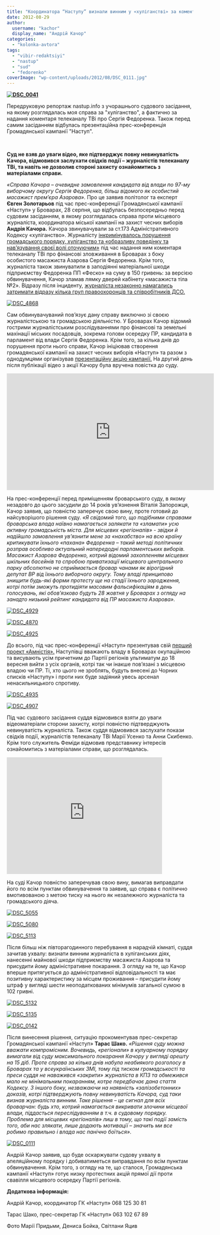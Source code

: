 ```yaml
---
title: "Координатора “Наступу” визнали винним у «хуліганстві» за коментар телеканалу ТВі про масажиста Азарова. ФОТО, ВІДЕО"
date: 2012-08-29
author: 
  username: "kachor"
  display_name: "Андрій Качор"
categories: 
  - "kolonka-avtora"
tags: 
  - "vibir-redaktsiyi"
  - "nastup"
  - "sud"
  - "fedorenko"
coverImage: "wp-content/uploads/2012/08/DSC_0111.jpg"
---
```


**[![](http://www.nastup.info/wp-content/uploads/2012/08/DSC_0041.jpg "DSC_0041")](http://www.nastup.info/wp-content/uploads/2012/08/DSC_0041.jpg)**

Передруковую репортаж nastup.info з учорашнього судового засідання, на якому розглядалась моя справа за "хуліганство", а фактично за надання коментаря телеканалу ТВі про Сергія Федоренка. Також перед самим засіданням відбулась презентаційна прес-конференція Громадянської кампанії "Наступ".

 

**Суд не взяв до уваги відео, яке підтверджує повну невинуватість Качора, відмовився заслухати свідків події – журналістів телеканалу ТВі, та навіть не дозволив стороні захисту ознайомитись з матеріалами справи. <!--more-->**

_«Справа Качора – очевидне замовлення кандидата від влади по 97-му виборчому округу Сергія Федоренка, більш відомого як особистий масажист прем’єра Азарова»._ Про це заявив політолог та експерт **Євген Золотарьов** під час прес-конференції Громадянської кампанії «Наступ» у Броварах, 28 серпня, що відбулась безпосередньо перед судовим засіданням, в якому розглядалась справа проти місцевого журналіста, координатора міської кампанії на захист чесних виборів **Андрія Качора.** Качора звинувачували за ст.173 Адміністративного Кодексу «хуліганство». Журналісту [інкримінувалось порушення громадського порядку, хуліганство та «образливу поведінку та нав’язування своєї волі оточуючим»](http://www.nastup.info/?p=188) під час надання ним коментаря телеканалу ТВі про фінансові зловживання в Броварах з боку особистого масажиста Азарова Сергія Федоренка. Крім того, журналіста також звинуватили в заподіянні матеріальної шкоди підприємству Федоренка ПП «Феско» на суму в 150 гривень: за версією обвинувачення, Качор зламав лямку дверей кабінету «масажиста тіла №2». Відразу після інциденту, [журналіста незаконно намагались затримати відразу кілька груп правоохоронців та співробітників ДСО.](https://mpz.brovary.org/yak-na-mene-vlashtuvali-oblavu-brovarski-pravoohorontsi-foto-video/)

[![](http://www.nastup.info/wp-content/uploads/2012/08/DSC_4868.jpg "DSC_4868")](http://www.nastup.info/wp-content/uploads/2012/08/DSC_4868.jpg)

Сам обвинувачуваний пов’язує дану справу виключно зі своєю журналістською та громадською діяльністю. У Броварах Качор відомий гострими журналістським розслідуваннями про фінансові та земельні махінації міських посадовців, зокрема голови осередку ПР, кандидата в парламент від влади Сергія Федоренка. Крім того, за кілька днів до порушення проти нього справи, Качор ініціював створення громадянської кампанії на захист чесних виборів «Наступ» та разом з однодумцями організував [презентаційну акцію кампанії.](http://www.nastup.info/?p=179) На другий день після публікації відео з акції Качору була вручена повістка до суду.

<iframe src="http://www.youtube.com/embed/04utsHxgECA" frameborder="0" width="560" height="315"></iframe>

На прес-конференції перед приміщенням броварського суду, в якому незадовго до цього засудили до 14 років ув’язнення Віталія Запорожця, Качор заявив, що повністю заперечує свою вину, проте готовий до найсуворішого рішення суду. _«Я свідомий того, що подібними справами броварська влада наївно намагається залякати та «зламати» усю активну громадськість міста. Для місцевих «регіоналів» - звідки й надійшло замовлення ув’язнити мене за «нахабство» на всю країну критикувати їхнього «пахана» Федоренка – такий методі політичних розправ особливо актуальний напередодні парламентських виборів. Масажист Азарова Федоренко, котрий відомий захопленням місцевих шкільних басейнів та спробою приватизації місцевого центрального парку абсолютно не сприймається бровар чанами як вірогідний депутат ВР від їхнього виборчого округу. Тому владі принципово знищити будь-які форми протесту ще на стадії їхнього зародження, котрі потім зможуть протидіяти масовим фальсифікаціям в день голосувань, які обов’язково будуть 28 жовтня у Броварах з огляду на занадто низький рейтинг кандидата від ПР масажиста Азарова»._

[![](http://www.nastup.info/wp-content/uploads/2012/08/DSC_4929.jpg "DSC_4929")](http://www.nastup.info/wp-content/uploads/2012/08/DSC_4929.jpg)

[![](http://www.nastup.info/wp-content/uploads/2012/08/DSC_4870.jpg "DSC_4870")](http://www.nastup.info/wp-content/uploads/2012/08/DSC_4870.jpg)

[![](http://www.nastup.info/wp-content/uploads/2012/08/DSC_4925.jpg "DSC_4925")](http://www.nastup.info/wp-content/uploads/2012/08/DSC_4925.jpg)

До всього, під час прес-конференції «Наступ» презентував свій [перший проект «Амністія».](http://www.nastup.info/?p=92) Наступівці вважають владу в Броварах окупаційною та висувають усім причетним до Партії регіонів ультиматум до 18 вересня вийти з усіх органів, котрі так чи інакше пов’язані з місцевою владою чи ПР. Ті, хто цього не зроблять, будуть внесені до Чорних списків «Наступу» і проти них буде задіяний увесь арсенал ненасильницького спротиву.

[![](http://www.nastup.info/wp-content/uploads/2012/08/DSC_4935.jpg "DSC_4935")](http://www.nastup.info/wp-content/uploads/2012/08/DSC_4935.jpg)

[![](http://www.nastup.info/wp-content/uploads/2012/08/DSC_4907.jpg "DSC_4907")](http://www.nastup.info/wp-content/uploads/2012/08/DSC_4907.jpg)

Під час судового засідання суддя відмовився взяти до уваги відеоматеріали сторони захисту, котрі повністю підтверджують невинуватість журналіста. Також суддя відмовився заслухати покази свідків події, журналістів телеканалу ТВі Марії Усенко та Анни Скибенко. Крім того служитель Феміди відмовив представнику інтересів ознайомитись з матеріалами справи, що розглядалась.

<iframe src="http://www.youtube.com/embed/cqmyrz0PI-A" frameborder="0" width="420" height="315"></iframe>

На суді Качор повністю заперечував свою вину, вимагав виправдати його по всім пунктам обвинувачення та заявив, що справа є політично вмотивованою з метою тиску на нього як незалежного журналіста та громадського діяча.

[![](http://www.nastup.info/wp-content/uploads/2012/08/DSC_5055.jpg "DSC_5055")](http://www.nastup.info/wp-content/uploads/2012/08/DSC_5055.jpg)

[![](http://www.nastup.info/wp-content/uploads/2012/08/DSC_5080.jpg "DSC_5080")](http://www.nastup.info/wp-content/uploads/2012/08/DSC_5080.jpg)

[![](http://www.nastup.info/wp-content/uploads/2012/08/DSC_5113.jpg "DSC_5113")](http://www.nastup.info/wp-content/uploads/2012/08/DSC_5113.jpg)

Після більш ніж півторагодинного перебування в нарадчій кімнаті, суддя зачитав ухвалу: визнати винним журналіста в хуліганських діях, нанесенні майнової шкоди підприємству масажиста Азарова та присудити йому адміністративне покарання. З огляду на те, що Качор вперше притягується до адміністративної відповідальності та має позитивну характеристику за місцем проживання – присудити йому штраф у вигляді шести неоподаткованих мінімумів загальної сумою в 102 гривні.

[![](http://www.nastup.info/wp-content/uploads/2012/08/DSC_5132.jpg "DSC_5132")](http://www.nastup.info/wp-content/uploads/2012/08/DSC_5132.jpg)

[![](http://www.nastup.info/wp-content/uploads/2012/08/DSC_5135.jpg "DSC_5135")](http://www.nastup.info/wp-content/uploads/2012/08/DSC_5135.jpg)

[![](http://www.nastup.info/wp-content/uploads/2012/08/DSC_0142.jpg "DSC_0142")](http://www.nastup.info/wp-content/uploads/2012/08/DSC_0142.jpg)

Після винесення рішення, ситуацію прокоментував прес-секретар Громадянської кампанії «Наступ» **Тарас Шако.** _«Рішення суду можна вважати компромісним. Вочевидь, «регіонали» в кулуарному порядку вимагали від суду максимального покарання Качору у вигляді арешту на 15 діб. Проте справа за кілька днів набула неабиякого розголосу в Броварах та у всеукраїнських ЗМІ, тому під тиском громадськості та преси суддя не наважився «закрити» журналіста в КПЗ та обмежився мало не мінімальним покаранням, котре передбачає дана стаття Кодексу. З іншого боку, незважаючи на наявність «залізобетонних» доказів, котрі підтверджують повну невинуватість Качора, суд таки визнав журналіста винним. Таке рішення – це сигнал для всіх броварчан: будь хто, котрий намагається викривати злочини місцевої влади, піддасться переслідуванням в т.ч. в судовому порядку. Проблема для місцевих «регіоналів» лиш в тому, що такі події замість того, аби нас злякати, лише додають мотивації – значить ми все робимо правильно і влада нас панічно боїться»._

[![](http://www.nastup.info/wp-content/uploads/2012/08/DSC_0111.jpg "DSC_0111")](http://www.nastup.info/wp-content/uploads/2012/08/DSC_0111.jpg)

Андрій Качор заявив, що буде оскаржувати судову ухвалу в апеляційному порядку і добиватиметься виправдання по всім пунктам обвинувачення. Крім того, з огляду на те, що сталося, Громадянська кампанії «Наступ» готує низку протестних акцій прямої дії проти свавілля місцевого осередку Партії регіонів.

**Додаткова інформація:**

Андрій Качор, координатор ГК «Наступ» 068 125 30 81

Тарас Шако, прес-секретар ГК «Наступ» 063 102 67 89

Фото Марії Придьми, Дениса Бойка, Світлани Яцив
